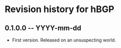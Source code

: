 # Revision history for hBGP

## 0.1.0.0  -- YYYY-mm-dd

* First version. Released on an unsuspecting world.
